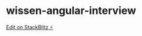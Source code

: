 # wissen-angular-interview

[Edit on StackBlitz ⚡️](https://stackblitz.com/edit/wissen-angular-coding-challenge-2022-sk9ebk)